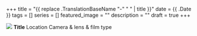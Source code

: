 +++
title =  "{{ replace .TranslationBaseName "-" " " | title }}"
date = {{ .Date }}
tags = []
series = []
featured_image = ""
description = ""
draft = true
+++

![](/img/#imglocation)
**Title**
Location
Camera & lens & film type